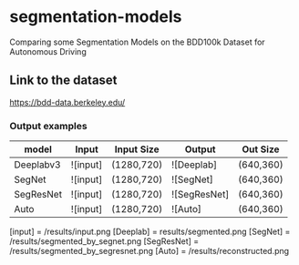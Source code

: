 # segmentation-models
Comparing some Segmentation Models on the BDD100k Dataset for Autonomous Driving

## Link to the dataset
https://bdd-data.berkeley.edu/

### Output examples 
|model      | Input     | Input Size    | Output        | Out Size  |
|-----      |-------    |-------------- |--------       |------     |
|Deeplabv3  |![input]   | (1280,720)    |![Deeplab]     |(640,360)  |
|SegNet     |![input]   | (1280,720)    |![SegNet]      |(640,360)  |
|SegResNet  |![input]   | (1280,720)    |![SegResNet]   |(640,360)  |
|Auto       |![input]   | (1280,720)    |![Auto]        |(640,360)  |


[input] = /results/input.png
[Deeplab] = results/segmented.png 
[SegNet] = /results/segmented_by_segnet.png
[SegResNet] = /results/segmented_by_segresnet.png
[Auto] = /results/reconstructed.png

